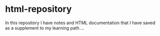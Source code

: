 # html-repository
In this repository I have notes and HTML documentation that I have saved as a supplement to my learning path....
